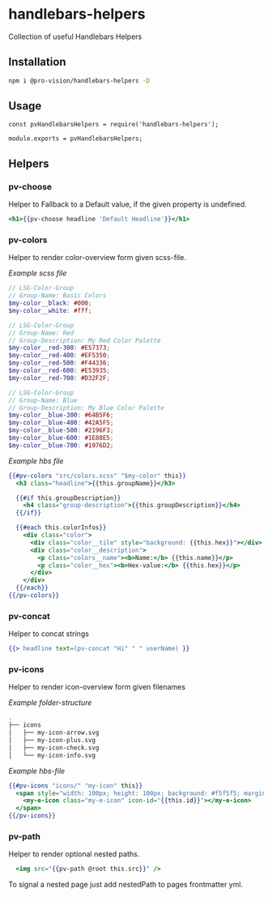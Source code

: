 # handlebars-helpers

Collection of useful Handlebars Helpers

## Installation

```sh
npm i @pro-vision/handlebars-helpers -D
```

## Usage

```
const pvHandlebarsHelpers = require('handlebars-helpers');

module.exports = pvHandlebarsHelpers;
```


## Helpers

### pv-choose

Helper to Fallback to a Default value, if the given property is undefined.

```hbs
<h1>{{pv-choose headline 'Default Headline'}}</h1>
```


### pv-colors

Helper to render color-overview form given scss-file.

*Example scss file*

```scss
// LSG-Color-Group
// Group-Name: Basic Colors
$my-color__black: #000;
$my-color__white: #fff;

// LSG-Color-Group
// Group-Name: Red
// Group-Description: My Red Color Palette
$my-color__red-300: #E57373;
$my-color__red-400: #EF5350;
$my-color__red-500: #F44336;
$my-color__red-600: #E53935;
$my-color__red-700: #D32F2F;

// LSG-Color-Group
// Group-Name: Blue
// Group-Description: My Blue Color Palette
$my-color__blue-300: #64B5F6;
$my-color__blue-400: #42A5F5;
$my-color__blue-500: #2196F3;
$my-color__blue-600: #1E88E5;
$my-color__blue-700: #1976D2;
```

*Example hbs file*
```hbs
{{#pv-colors "src/colors.scss" "$my-color" this}}
  <h3 class="headline">{{this.groupName}}</h3>

  {{#if this.groupDescription}}
    <h4 class="group-description">{{this.groupDescription}}</h4>
  {{/if}}

  {{#each this.colorInfos}}
    <div class="color">
      <div class="color__tile" style="background: {{this.hex}}"></div>
      <div class="color__description">
        <p class="colors__name"><b>Name:</b> {{this.name}}</p>
        <p class="color__hex"><b>Hex-value:</b> {{this.hex}}</p>
      </div>
    </div>
  {{/each}}
{{/pv-colors}}
```


### pv-concat

Helper to concat strings

```hbs
{{> headline text=(pv-concat "Hi" " " userName) }}
```


### pv-icons

Helper to render icon-overview form given filenames

*Example folder-structure*

```bash
.
├── icons
│   ├── my-icon-arrow.svg
│   ├── my-icon-plus.svg
│   ├── my-icon-check.svg
│   └── my-icon-info.svg
```

*Example hbs-file*

```hbs
{{#pv-icons "icons/" "my-icon" this}}
  <span style="width: 100px; height: 100px; background: #f5f5f5; margin: 2px; padding: 10px; display: inline-block;">
    <my-e-icon class="my-e-icon" icon-id="{{this.id}}"></my-e-icon>
  </span>
{{/pv-icons}}
```


### pv-path

Helper to render optional nested paths.

```hbs
  <img src="{{pv-path @root this.src}}" />
```

To signal a nested page just add nestedPath to pages frontmatter yml.